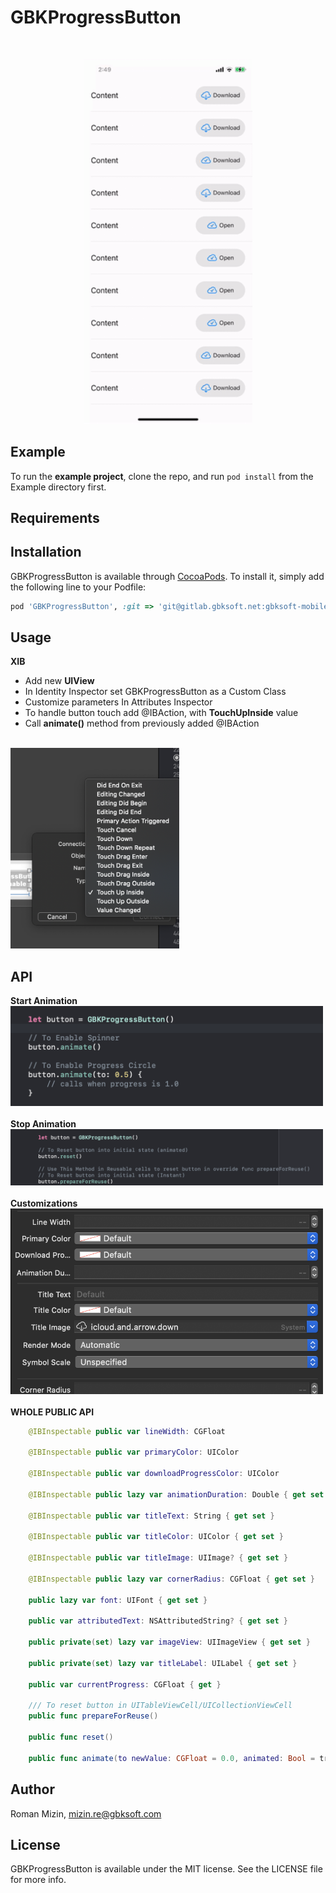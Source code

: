 # GBKProgressButton

<br>
<p align="center"> 
<!-- ![Preview](/Media/preview.png) -->
<img src="/Media/preview.gif" width="270px">
</p> 

## Example

To run the <b>example project</b>, clone the repo, and run `pod install` from the Example directory first.

## Requirements

## Installation

GBKProgressButton is available through [CocoaPods](https://cocoapods.org). To install
it, simply add the following line to your Podfile:

```ruby
pod 'GBKProgressButton', :git => 'git@gitlab.gbksoft.net:gbksoft-mobile-department/ios/gbkprogressbutton.git', :tag => '0.1.4'
```

## Usage 

<b>XIB</b>

- Add new <b>UIView</b>
- In Identity Inspector set GBKProgressButton as a Custom Class 
- Customize parameters In Attributes Inspector 
- To handle button touch add @IBAction, with <b>TouchUpInside</b> value
- Call <b>animate()</b> method from previously added @IBAction

<br>
<img src="/Media/ibAction.png" width="270px">

## API

<b>Start Animation</b>
<br>
<img src="/Media/startAnimating.png" width="500px">
<br>
<br>
<b>Stop Animation</b>
<br>
<img src="/Media/stopAnimating.png" width="500px">
<br>
<br>
<b>Customizations</b>
<br>
<img src="/Media/inspectableCustomizations.png" width="500px">
<br>
<br>
<b>WHOLE PUBLIC API</b>
<br>
```swift
    @IBInspectable public var lineWidth: CGFloat

    @IBInspectable public var primaryColor: UIColor

    @IBInspectable public var downloadProgressColor: UIColor

    @IBInspectable public lazy var animationDuration: Double { get set }

    @IBInspectable public var titleText: String { get set }

    @IBInspectable public var titleColor: UIColor { get set }

    @IBInspectable public var titleImage: UIImage? { get set }

    @IBInspectable public lazy var cornerRadius: CGFloat { get set }

    public lazy var font: UIFont { get set }

    public var attributedText: NSAttributedString? { get set }

    public private(set) lazy var imageView: UIImageView { get set }

    public private(set) lazy var titleLabel: UILabel { get set }

    public var currentProgress: CGFloat { get }

    /// To reset button in UITableViewCell/UICollectionViewCell
    public func prepareForReuse()

    public func reset()

    public func animate(to newValue: CGFloat = 0.0, animated: Bool = true, downloaded: (() -> Void)? = nil)
```
## Author

Roman Mizin, mizin.re@gbksoft.com

## License

GBKProgressButton is available under the MIT license. See the LICENSE file for more info.
